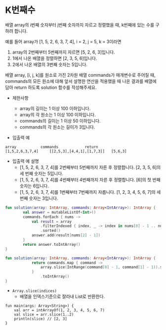 # K번째수
배열 array의 i번째 숫자부터 j번째 숫자까지 자르고 정렬했을 때, k번째에 있는 수를 구하려 합니다.
   
예를 들어 array가 [1, 5, 2, 6, 3, 7, 4], i = 2, j = 5, k = 3이라면
   
1. array의 2번째부터 5번째까지 자르면 [5, 2, 6, 3]입니다.
2. 1에서 나온 배열을 정렬하면 [2, 3, 5, 6]입니다.
3. 2에서 나온 배열의 3번째 숫자는 5입니다.
   
배열 array, [i, j, k]를 원소로 가진 2차원 배열 commands가 매개변수로 주어질 때, commands의 모든 원소에 대해 앞서 설명한 연산을 적용했을 때 나온 결과를 배열에 담아 return 하도록 solution 함수를 작성해주세요.
   
+ 제한사항
	+ array의 길이는 1 이상 100 이하입니다.
	+ array의 각 원소는 1 이상 100 이하입니다.
	+ commands의 길이는 1 이상 50 이하입니다.
	+ commands의 각 원소는 길이가 3입니다.
   
+ 입출력 예
```
array			commands			return
[1,5,2,6,3,7,4]		[[2,5,3],[4,4,1],[1,7,3]]	[5,6,3]
```
   
+ 입출력 예 설명
	+ [1, 5, 2, 6, 3, 7, 4]를 2번째부터 5번째까지 자른 후 정렬합니다. [2, 3, 5, 6]의 세 번째 숫자는 5입니다.
	+ [1, 5, 2, 6, 3, 7, 4]를 4번째부터 4번째까지 자른 후 정렬합니다. [6]의 첫 번째 숫자는 6입니다.
	+ [1, 5, 2, 6, 3, 7, 4]를 1번째부터 7번째까지 자릅니다. [1, 2, 3, 4, 5, 6, 7]의 세 번째 숫자는 3입니다.
   
```kotlin
fun solution(array: IntArray, commands: Array<IntArray>): IntArray {
        val answer = mutableListOf<Int>()
        commands.forEach { nums ->
            val result = array
                .filterIndexed { index, _ -> index in nums[0] - 1 .. nums[1] - 1 }
                .sorted()
            answer.add(result[nums[2] - 1])
        }
        return answer.toIntArray()
}
```
```kotlin
fun solution(array: IntArray, commands: Array<IntArray>): IntArray {
            return commands.map { command ->
                array.slice(IntRange(command[0] - 1, command[1] - 1)).sorted()[command[2] - 1]
            }
                .toIntArray()
}
```
+ `Array.slice(indices)`
	+ 배열을 인덱스기준으로 잘라내 List로 반환한다.
```
fun main(args: Array<String>) {
    val arr = intArrayOf(1, 2, 3, 4, 5, 6, 7)
    val slice = arr.slice(1..2)
    println(slice) // [2, 3]
}
```